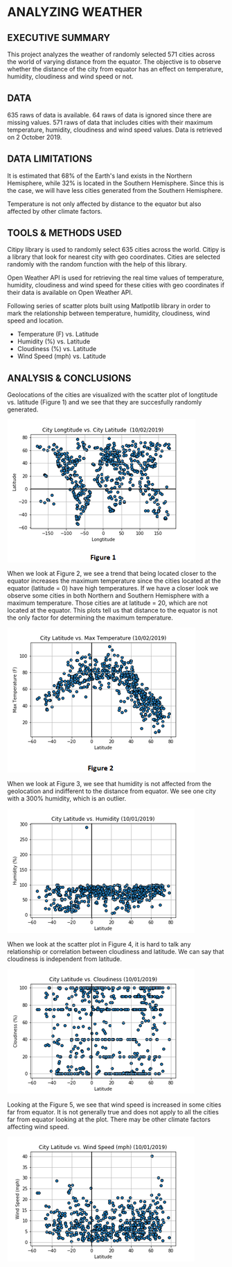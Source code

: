 # ANALYZING WEATHER 

## EXECUTIVE SUMMARY
This project analyzes the weather of randomly selected 571 cities  across the world of varying distance from the equator. The objective is to observe whether the distance of the city from equator has an effect on temperature, humidity, cloudiness and wind speed or not.

## DATA
635 raws of data is available. 64 raws of data is ignored since there are missing values. 571 raws of data that includes cities with their maximum temperature, humidity, cloudiness and wind speed values. Data is retrieved on 2 October 2019. 

## DATA LIMITATIONS
It is estimated that 68% of the Earth's land exists in the Northern Hemisphere, while 32% is located in the Southern Hemisphere. Since this is the case, we will have less cities generated from the Southern Hemisphere. 

Temperature is not only affected by distance to the equator but also affected by other climate factors. 

## TOOLS & METHODS USED
Citipy library is used to randomly select 635 cities across the world. Citipy is a library that look for nearest city with geo coordinates. Cities are selected randomly with the random function with the help of this library.

Open Weather API is used for retrieving the real time values of temperature, humidity, cloudiness and wind speed for these cities with geo coordinates if their data is available on Open Weather API.

 Following series of scatter plots built using Matlpotlib library in order to mark the relationship between temperature, humidity, cloudiness, wind speed and location.

* Temperature (F) vs. Latitude
* Humidity (%) vs. Latitude
* Cloudiness (%) vs. Latitude
* Wind Speed (mph) vs. Latitude

## ANALYSIS & CONCLUSIONS
Geolocations of the cities are visualized with the scatter plot of longtitude vs. latitude (Figure 1) and we see that they are succesfully randomly generated. 

![](plots/lat_and_lon.png)

When we look at Figure 2, we see a trend that being located closer to the equator increases the maximum temperature since the cities located at the equator (latitude = 0) have high temperatures. If we have a closer look we observe some cities in both Northern and Southern Hemisphere with a maximum temperature. Those cities are at latitude = 20, which are not located at the equator. This plots tell us that distance to the equator is not the only factor for determining the maximum temperature. 

![](plots/lat_and_max_temp.png) 

When we look at Figure 3, we see that humidity is not affected from the geolocation and indifferent to the distance from equator. We see one city with a 300% humidity, which is an outlier. 

![](plots/lat_and_humidity.png) 

When we look at the scatter plot in Figure 4, it is hard to talk any relationship or correlation between cloudiness and latitude. We can say that cloudiness is independent from latitude. 

![](plots/lat_and_cloudiness.png) 

Looking at the Figure 5, we see that wind speed is increased in some cities far from equator. It is not generally true and does not apply to all the cities far from equator looking at the plot. There may be other climate factors affecting wind speed. 

![](plots/lat_and_windspeed.png)




